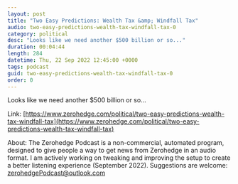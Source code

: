 ```yaml
---
layout: post
title: "Two Easy Predictions: Wealth Tax &amp; Windfall Tax"
audio: two-easy-predictions-wealth-tax-windfall-tax-0
category: political
desc: "Looks like we need another $500 billion or so..."
duration: 00:04:44
length: 284
datetime: Thu, 22 Sep 2022 12:45:00 +0000
tags: podcast
guid: two-easy-predictions-wealth-tax-windfall-tax-0
order: 0
---
```

Looks like we need another $500 billion or so...

Link: [https://www.zerohedge.com/political/two-easy-predictions-wealth-tax-windfall-tax](https://www.zerohedge.com/political/two-easy-predictions-wealth-tax-windfall-tax)

About: The Zerohedge Podcast is a non-commercial, automated program, designed to give people a way to get news from Zerohedge in an audio format.  I am actively working on tweaking and improving the setup to create a better listening experience (September 2022).  Suggestions are welcome: [zerohedgePodcast@outlook.com](mailto:zerohedgePodcast@outlook.com)